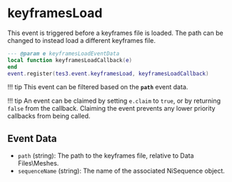 # keyframesLoad
<div class="search_terms" style="display: none">keyframesload</div>

<!---
	This file is autogenerated. Do not edit this file manually. Your changes will be ignored.
	More information: https://github.com/MWSE/MWSE/tree/master/docs
-->

This event is triggered before a keyframes file is loaded. The path can be changed to instead load a different keyframes file.

```lua
--- @param e keyframesLoadEventData
local function keyframesLoadCallback(e)
end
event.register(tes3.event.keyframesLoad, keyframesLoadCallback)
```

!!! tip
	This event can be filtered based on the **`path`** event data.

!!! tip
	An event can be claimed by setting `e.claim` to `true`, or by returning `false` from the callback. Claiming the event prevents any lower priority callbacks from being called.

## Event Data

* `path` (string): The path to the keyframes file, relative to Data Files\Meshes.
* `sequenceName` (string): The name of the associated NiSequence object.

